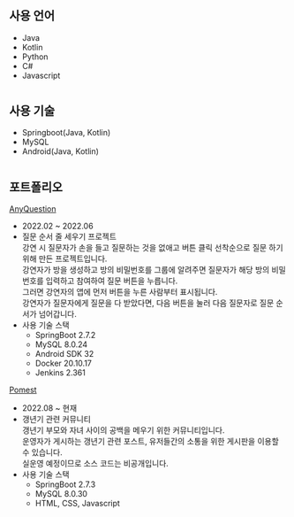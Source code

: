 ## 사용 언어

- Java
- Kotlin
- Python
- C#
- Javascript
#

## 사용 기술

- Springboot(Java, Kotlin)
- MySQL
- Android(Java, Kotlin)
#

## 포트폴리오



[AnyQuestion][anyquestiongithub]

[anyquestiongithub]: https://github.com/kimurzzoo/AnyQuestion

- 2022.02 ~ 2022.06
- 질문 순서 줄 세우기 프로젝트  
  강연 시 질문자가 손을 들고 질문하는 것을 없애고 버튼 클릭 선착순으로 질문 하기 위해 만든 프로젝트입니다.  
  강연자가 방을 생성하고 방의 비밀번호를 그룹에 알려주면 질문자가 해당 방의 비밀번호를 입력하고 참여하여 질문 버튼을 누릅니다.  
  그러면 강연자의 앱에 먼저 버튼을 누른 사람부터 표시됩니다.  
  강연자가 질문자에게 질문을 다 받았다면, 다음 버튼을 눌러 다음 질문자로 질문 순서가 넘어갑니다.
- 사용 기술 스택
  - SpringBoot 2.7.2
  - MySQL 8.0.24
  - Android SDK 32
  - Docker 20.10.17
  - Jenkins 2.361
      
[Pomest][pomestlink]

[pomestlink]: https://pomest.co.kr

- 2022.08 ~ 현재
- 갱년기 관련 커뮤니티  
  갱년기 부모와 자녀 사이의 공백을 메우기 위한 커뮤니티입니다.  
  운영자가 게시하는 갱년기 관련 포스트, 유저들간의 소통을 위한 게시판을 이용할 수 있습니다.  
  실운영 예정이므로 소스 코드는 비공개입니다.
- 사용 기술 스택
  - SpringBoot 2.7.3
  - MySQL 8.0.30
  - HTML, CSS, Javascript

<!--
**kimurzzoo/kimurzzoo** is a ✨ _special_ ✨ repository because its `README.md` (this file) appears on your GitHub profile.

Here are some ideas to get you started:

- 🔭 I’m currently working on ...
- 🌱 I’m currently learning ...
- 👯 I’m looking to collaborate on ...
- 🤔 I’m looking for help with ...
- 💬 Ask me about ...
- 📫 How to reach me: ...
- 😄 Pronouns: ...
- ⚡ Fun fact: ...
-->
